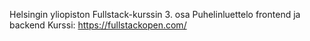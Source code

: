 Helsingin yliopiston Fullstack-kurssin 3. osa
Puhelinluettelo frontend ja backend
Kurssi: https://fullstackopen.com/
